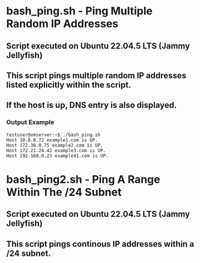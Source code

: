 # bash_ping.sh - Ping Multiple Random IP Addresses
## Script executed on Ubuntu 22.04.5 LTS (Jammy Jellyfish)
## This script pings multiple random IP addresses listed explicitly within the script.
## If the host is up, DNS entry is also displayed.
### Output Example
```
testuser@vmserver:~$ ./bash_ping.sh
Host 10.0.0.72 example1.com is UP.
Host 172.30.0.75 example2.com is UP.
Host 172.21.24.42 example3.com is UP.
Host 192.168.0.23 example41.com is UP.
```

# bash_ping2.sh - Ping A Range Within The /24 Subnet
## Script executed on Ubuntu 22.04.5 LTS (Jammy Jellyfish)
## This script pings continous IP addresses within a /24 subnet.
## If the host is up, DNS entry is also displayed.
### Output Example
```
testuser@vmserver:~$ ./bash_ping2.sh
Starting ping and DNS resolution. Results will be saved in output.txt.
Host 192.168.1.150 is UP. Hostname: example1.com.
Host 192.168.1.151 is DOWN.
Host 192.168.1.152 is DOWN.
Host 192.168.1.153 is DOWN.
```
